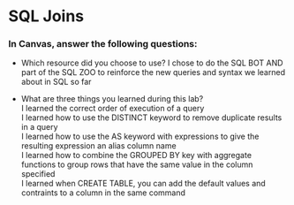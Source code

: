 # SQL Joins


### In Canvas, answer the following questions:

- Which resource did you choose to use?
I chose to do the SQL BOT AND part of the SQL ZOO to reinforce the new queries and syntax we learned about in SQL so far<br>

- What are three things you learned during this lab?<br>
I learned the correct order of execution of a query<br>
I learned how to use the DISTINCT keyword to remove duplicate results in a query<br>
I learned how to use the AS keyword with expressions to give the resulting expression an alias column name<br>
I learned how to combine the GROUPED BY key with aggregate functions to group rows that have the same value in the column specified<br>
I learned when CREATE TABLE, you can add the default values and contraints to a column in the same command
